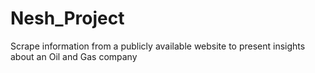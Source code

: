 # Nesh_Project
Scrape information from a publicly available website to present insights about an Oil and Gas company
